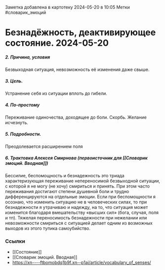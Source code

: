 Заметка добавлена в картотеку 2024-05-20 в 10:05
Метки #словарик_эмоций 

#  Безнадёжность, деактивирующее состояние. 2024-05-20

##### 2. Причина, условия
Безвыходная ситуация, невозможность её изменения даже свыше.
##### 3. Цель.
Устранение себя из ситуации вплоть до гибели.
##### 4. По-простому
Переживание одиночества, доходящее до боли. Скорбь. Желание исчезнуть.
##### 5. Подробности.
Преодолевается расширением поля
##### 6. Трактовка Алексея Смирнова (первоисточник для [[Словарик эмоций. Вводная]])
Бессилие, беспомощность и безнадежность это триада характеризующая переживание непереносимой безвыходной ситуации, с которой я не могу (не хочу) смириться и принять. При этом часто переживания достигают степени душевной боли и трудно дифференцируются на отдельные эмоции. Если при беспомощности я осознаю, что изменить ситуацию не в человеческих силах, то при безнадежности я утрачиваю и надежду, на то, что ситуация может изменится благодаря вмешательству «высших сил» (бога, случая, поля и тп). Тяжелая переносимость безнадежности при нежелании или невозможности смириться с ситуацией делает одним из возможных выходов из этого тупика самоубийство.


### Ссылки
- [[Состояние]]
- [[Словарик эмоций. Вводная]]
- https://xn----ftbomobdq1b9f.xn--p1ai/article/vocabulary_of_senses/




